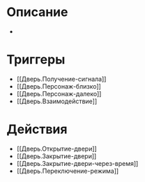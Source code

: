 # Описание
-
# Триггеры
- [[Дверь.Получение-сигнала]]
- [[Дверь.Персонаж-близко]]
- [[Дверь.Персонаж-далеко]]
- [[Дверь.Взаимодействие]]
# Действия
- [[Дверь.Открытие-двери]]
- [[Дверь.Закрытие-двери]]
- [[Дверь.Закрытие-двери-через-время]]
- [[Дверь.Переключение-режима]]